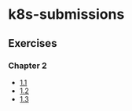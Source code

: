 # k8s-submissions

## Exercises

### Chapter 2

- [1.1](https://github.com/rahul-004x/k8s-submissions/tree/main/chapter1-basics/log_output)
- [1.2](https://github.com/rahul-004x/k8s-submissions/tree/main/chapter1-basics/the_project)
- [1.3](https://github.com/rahul-004x/k8s-submissions/tree/main/chapter1-basics/log_output)